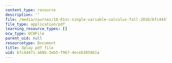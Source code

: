 ```yaml
---
content_type: resource
description: ''
file: /media/courses/18-01sc-single-variable-calculus-fall-2010/bfc44471a68b3eb5f9674eceb305961a_bnhIRhnBa1A.pdf
file_type: application/pdf
learning_resource_types: []
ocw_type: OCWFile
parent_uid: null
resourcetype: Document
title: 3play pdf file
uid: bfc44471-a68b-3eb5-f967-4eceb305961a
---
```

